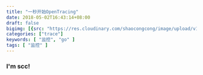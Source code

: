 ```yaml
---
title: "一秒开始OpenTracing"
date: 2018-05-02T16:43:14+08:00
draft: false
bigimg: [{src: "https://res.cloudinary.com/shaocongcong/image/upload/v1525252174/blog/trace/opentracing/tracing.jpg", desc: "tracing"}]
categories: ["trace"]
keywords: [ "监控", "go" ]
tags: [ "监控" ]
---
```


### I'm scc! 